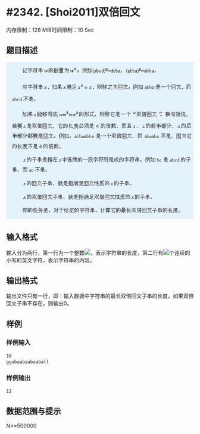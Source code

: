 # #2342. [Shoi2011]双倍回文

内存限制：128 MiB时间限制：10 Sec

## 题目描述

![](upload/201111/1(7).jpg)

## 输入格式

输入分为两行，第一行为一个整数![](file:///C:/DOCUME~1/ADMINI~1/LOCALS~1/Temp/ksohtml/wps_clip_image-28668.png)，表示字符串的长度，第二行有![](file:///C:/DOCUME~1/ADMINI~1/LOCALS~1/Temp/ksohtml/wps_clip_image-28863.png)个连续的小写的英文字符，表示字符串的内容。

## 输出格式

输出文件只有一行，即：输入数据中字符串的最长双倍回文子串的长度，如果双倍回文子串不存在，则输出0。

## 样例

### 样例输入

    
    16
    ggabaabaabaaball
    

### 样例输出

    
    12
    

## 数据范围与提示

N<=500000
